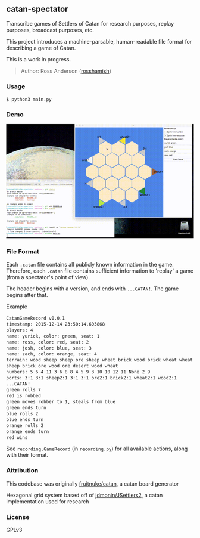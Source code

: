catan-spectator
---------------

Transcribe games of Settlers of Catan for research purposes, replay purposes, broadcast purposes, etc.

This project introduces a machine-parsable, human-readable file format for describing a game of Catan.

This is a work in progress.

> Author: Ross Anderson ([rosshamish](https://github.com/rosshamish))

### Usage

```
$ python3 main.py
```

### Demo
![Demo](/doc/gifs/demo2.gif)

### File Format

Each `.catan` file contains all publicly known information in the game.
Therefore, each `.catan` file contains sufficient information to 'replay' a game (from a spectator's point of view).

The header begins with a version, and ends with `...CATAN!`. The game begins after that.

Example
```
CatanGameRecord v0.0.1
timestamp: 2015-12-14 23:50:14.603868
players: 4
name: yurick, color: green, seat: 1
name: ross, color: red, seat: 2
name: josh, color: blue, seat: 3
name: zach, color: orange, seat: 4
terrain: wood sheep sheep ore sheep wheat brick wood brick wheat wheat sheep brick ore wood ore desert wood wheat
numbers: 5 6 4 11 3 6 8 8 4 5 9 3 10 10 12 11 None 2 9
ports: 3:1 3:1 sheep2:1 3:1 3:1 ore2:1 brick2:1 wheat2:1 wood2:1
...CATAN!
green rolls 7
red is robbed
green moves robber to 1, steals from blue
green ends turn
blue rolls 2
blue ends turn
orange rolls 2
orange ends turn
red wins
```

See `recording.GameRecord` (in `recording.py`) for all available actions, along with their format.


### Attribution

This codebase was originally [fruitnuke/catan](https://github.com/fruitnuke/catan), a catan board generator

Hexagonal grid system based off of [jdmonin/JSettlers2](https://github.com/jdmonin/JSettlers2), a catan implementation used for research

### License

GPLv3
